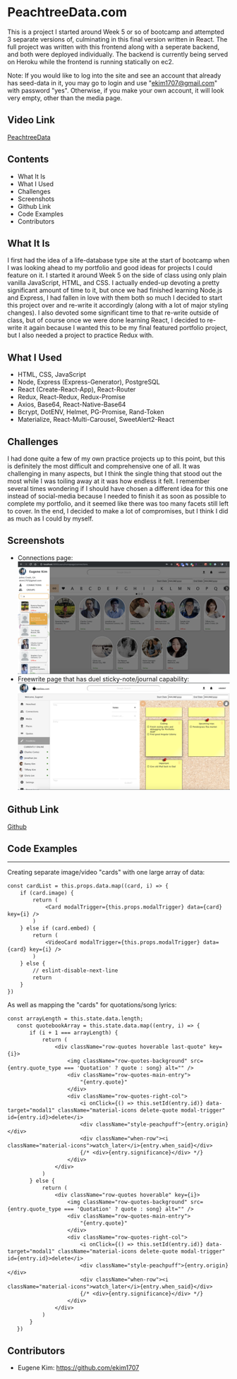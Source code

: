 # PeachtreeData.com

This is a project I started around Week 5 or so of bootcamp and attempted 3 separate versions of, culminating in this final version written in React. The full project was written with this frontend along with a seperate backend, and both were deployed individually. The backend is currently being served on Heroku while the frontend is running statically on ec2.

Note: If you would like to log into the site and see an account that already has seed-data in it, you may go to login and use "ekim1707@gmail.com" with password "yes". Otherwise, if you make your own account, it will look very empty, other than the media page.

## Video Link
[PeachtreeData](https://www.youtube.com/watch?v=TMt0IHfmBbg)

## Contents
  * What It Is
  * What I Used
  * Challenges
  * Screenshots
  * Github Link
  * Code Examples
  * Contributors

## What It Is
I first had the idea of a life-database type site at the start of bootcamp when I was looking ahead to my portfolio and good ideas for projects I could feature on it. I started it around Week 5 on the side of class using only plain vanilla JavaScript, HTML, and CSS. I actually ended-up devoting a pretty significant amount of time to it, but once we had finished learning Node.js and Express, I had fallen in love with them both so much I decided to start this project over and re-write it accordingly (along with a lot of major styling changes). I also devoted some significant time to that re-write outside of class, but of course once we were done learning React, I decided to re-write it again because I wanted this to be my final featured portfolio project, but I also needed a project to practice Redux with.

## What I Used
  * HTML, CSS, JavaScript
  * Node, Express (Express-Generator), PostgreSQL
  * React (Create-React-App), React-Router
  * Redux, React-Redux, Redux-Promise
  * Axios, Base64, React-Native-Base64
  * Bcrypt, DotENV, Helmet, PG-Promise, Rand-Token
  * Materialize, React-Multi-Carousel, SweetAlert2-React
  

## Challenges
I had done quite a few of my own practice projects up to this point, but this is definitely the most difficult and comprehensive one of all. It was challenging in many aspects, but I think the single thing that stood out the most while I was toiling away at it was how endless it felt. I remember several times wondering if I should have chosen a different idea for this one instead of social-media because I needed to finish it as soon as possible to complete my portfolio, and it seemed like there was too many facets still left to cover. In the end, I decided to make a lot of compromises, but I think I did as much as I could by myself.

## Screenshots
  * Connections page:
![alt text](https://github.com/ekim1707/PeachtreeData-React-Frontend/blob/master/connections.png 'connections.png')
  * Freewrite page that has duel sticky-note/journal capability:
![alt text](https://github.com/ekim1707/PeachtreeData-React-Frontend/blob/master/freewrite.png 'freewrite.png')

## Github Link
[Github](https://github.com/ekim1707/PeachtreeData-React-Frontend)

## Code Examples
---
  Creating separate image/video "cards" with one large array of data:
```
const cardList = this.props.data.map((card, i) => {
    if (card.image) {
        return (
            <Card modalTrigger={this.props.modalTrigger} data={card} key={i} />
        )
    } else if (card.embed) {
        return (
            <VideoCard modalTrigger={this.props.modalTrigger} data={card} key={i} />
        )
    } else {
        // eslint-disable-next-line
        return
    }
})
```
  As well as mapping the "cards" for quotations/song lyrics:
```
const arrayLength = this.state.data.length;
   const quotebookArray = this.state.data.map((entry, i) => {
       if (i + 1 === arrayLength) {
           return (
               <div className="row-quotes hoverable last-quote" key={i}>
                   <img className="row-quotes-background" src={entry.quote_type === 'Quotation' ? quote : song} alt="" />
                   <div className="row-quotes-main-entry">
                       "{entry.quote}"
                   </div>
                   <div className="row-quotes-right-col">
                       <i onClick={() => this.setId(entry.id)} data-target="modal1" className="material-icons delete-quote modal-trigger" id={entry.id}>delete</i>
                       <div className="style-peachpuff">{entry.origin}</div>
                       <div className="when-row"><i className="material-icons">watch_later</i>{entry.when_said}</div>
                       {/* <div>{entry.significance}</div> */}
                   </div>
               </div>
           )
       } else {
           return (
               <div className="row-quotes hoverable" key={i}>
                   <img className="row-quotes-background" src={entry.quote_type === 'Quotation' ? quote : song} alt="" />
                   <div className="row-quotes-main-entry">
                       "{entry.quote}"
                   </div>
                   <div className="row-quotes-right-col">
                       <i onClick={() => this.setId(entry.id)} data-target="modal1" className="material-icons delete-quote modal-trigger" id={entry.id}>delete</i>
                       <div className="style-peachpuff">{entry.origin}</div>
                       <div className="when-row"><i className="material-icons">watch_later</i>{entry.when_said}</div>
                       {/* <div>{entry.significance}</div> */}
                   </div>
               </div>
           )
       }
   })
```
## Contributors 
* Eugene Kim: https://github.com/ekim1707 
